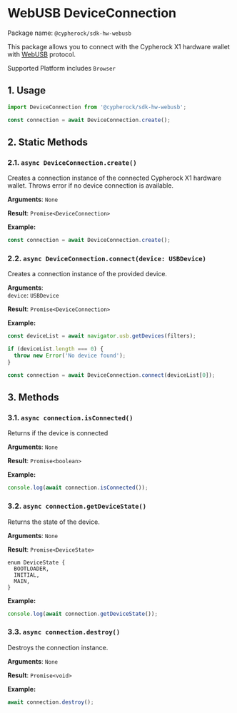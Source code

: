# WebUSB DeviceConnection

Package name: `@cypherock/sdk-hw-webusb`

This package allows you to connect with the Cypherock X1 hardware wallet with
[WebUSB](https://developer.mozilla.org/en-US/docs/Web/API/WebUSB_API) protocol.

Supported Platform includes `Browser`

## 1. Usage

```ts
import DeviceConnection from '@cypherock/sdk-hw-webusb';

const connection = await DeviceConnection.create();
```

## 2. Static Methods

### 2.1. `async DeviceConnection.create()`

Creates a connection instance of the connected Cypherock X1 hardware wallet.
Throws error if no device connection is available.

**Arguments**: `None`

**Result**: `Promise<DeviceConnection>`

**Example:**

```ts
const connection = await DeviceConnection.create();
```

### 2.2. `async DeviceConnection.connect(device: USBDevice)`

Creates a connection instance of the provided device.

**Arguments**:<br/>
`device`: `USBDevice`

**Result**: `Promise<DeviceConnection>`

**Example:**

```ts
const deviceList = await navigator.usb.getDevices(filters);

if (deviceList.length === 0) {
  throw new Error('No device found');
}

const connection = await DeviceConnection.connect(deviceList[0]);
```

## 3. Methods

### 3.1. `async connection.isConnected()`

Returns if the device is connected

**Arguments**: `None`

**Result**: `Promise<boolean>`

**Example:**

```ts
console.log(await connection.isConnected());
```

### 3.2. `async connection.getDeviceState()`

Returns the state of the device.

**Arguments**: `None`

**Result**: `Promise<DeviceState>`

```
enum DeviceState {
  BOOTLOADER,
  INITIAL,
  MAIN,
}
```

**Example:**

```ts
console.log(await connection.getDeviceState());
```

### 3.3. `async connection.destroy()`

Destroys the connection instance.

**Arguments**: `None`

**Result**: `Promise<void>`

**Example:**

```ts
await connection.destroy();
```
